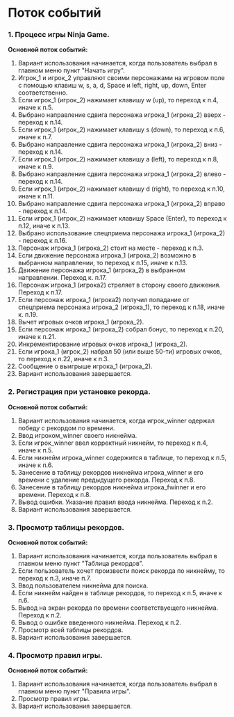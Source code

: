 # Поток событий

### 1. Процесс игры Ninja Game.
**Основной поток событий:**
1. Вариант использования начинается, когда пользователь выбрал в главном меню пункт "Начать игру".
2. Игрок_1 и игрок_2 управляют своими персонажами на игровом поле с помощью 
клавиш w, s, a, d, Space и left, right, up, down, Enter соответственно.
3. Если игрок_1 (игрок_2) нажимает клавишу w (up), то переход к п.4, иначе к п.5.
4. Выбрано направление сдвига персонажа игрока_1 (игрока_2) вверх - переход к п.14.
5. Если игрок_1 (игрок_2) нажимает клавишу s (down), то переход к п.6, иначе к п.7.
6. Выбрано направление сдвига персонажа игрока_1 (игрока_2) вниз - переход к п.14.
7. Если игрок_1 (игрок_2) нажимает клавишу a (left), то переход к п.8, иначе к п.9.
8. Выбрано направление сдвига персонажа игрока_1 (игрока_2) влево - переход к п.14.
9. Если игрок_1 (игрок_2) нажимает клавишу d (right), то переход к п.10, иначе к п.11.
10. Выбрано направление сдвига персонажа игрока_1 (игрока_2) вправо - переход к п.14.
11. Если игрок_1 (игрок_2) нажимает клавишу Space (Enter), то переход к п.12, иначе к п.13.
12. Выбрано использование спецприема персонажа игрока_1 (игрока_2) - переход к п.16.
13. Персонаж игрока_1 (игрока_2) стоит на месте - переход к п.3.
14. Если движение персонажа игрока_1 (игрока_2) возможно в выбранном направлении, 
    то переход к п.15, иначе к п.13.
15. Движение персонажа игрока_1 (игрока_2) в выбранном направлении. Переход к. п.17.  
16. Персонаж игрока_1 (игрока2) стреляет в сторону своего движения. Переход к п.17.
17. Если персонаж игрока_1 (игрока2) получил попадание от спецприема персонажа игрока_2 (игрока_1), 
    то переход к п.18, иначе к. п.19.
18. Вычет игровых очков игрока_1 (игрока_2).
19. Если персонаж игрока_1 (игрока_2) собрал бонус, то переход к п.20, иначе к п.21.
20. Инкрементирование игровых очков игрока_1 (игрока_2).
21. Если игрока_1 (игрок_2) набрал 50 (или выше 50-ти) игровых очков, то переход к п.22, иначе к п.3.
22. Сообщение о выигрыше игрока_1 (игрока_2).
23. Вариант использования завершается.

### 2. Регистрация при установке рекорда.
**Основной поток событий:**
1. Вариант использования начинается, когда игрок_winner одержал победу с рекордом по времени.
2. Ввод игроком_winner своего никнейма.
3. Если игрок_winner ввел корректный никнейм, то переход к п.4, иначе к п.5.
4. Если никнейм игрока_winner содержится в таблице, то переход к п.5, иначе к п.6.
5. Занесение в таблицу рекордов никнейма игрока_winner и его времени
   с удаление предыдущего рекорда. Переход к п.8.
6. Занесение в таблицу рекордов никнейма игрока_fwinner и его времени. Переход к п.8.
7. Вывод ошибки. Указание правил ввода никнейма. Переход к п.2.
8. Вариант использования завершается.

### 3. Просмотр таблицы рекордов.
**Основной поток событий:**
1. Вариант использования начинается, когда пользователь выбрал в главном меню пункт "Таблица рекордов".
2. Если пользователь хочет произвести поиск рекорда по никнейму, то переход к п.3, иначе п.7.
3. Ввод пользователем никнейма для поиска.
4. Если никнейм найден в таблице рекордов, то переход к п.5, иначе к п.6.
5. Вывод на экран рекорда по времени соответствуещего никнейма. Переход к п.2.
6. Вывод о ошибке введенного никнейма. Переход к п.2.
7. Просмотр всей таблицы рекордов.
8. Вариант использования завершается.

### 4. Просмотр правил игры.
**Основной поток событий:**
1. Вариант использования начинается, когда пользователь выбрал в главном меню пункт "Правила игры".
2. Просмотр правил игры.
3. Вариант использования завершается.

